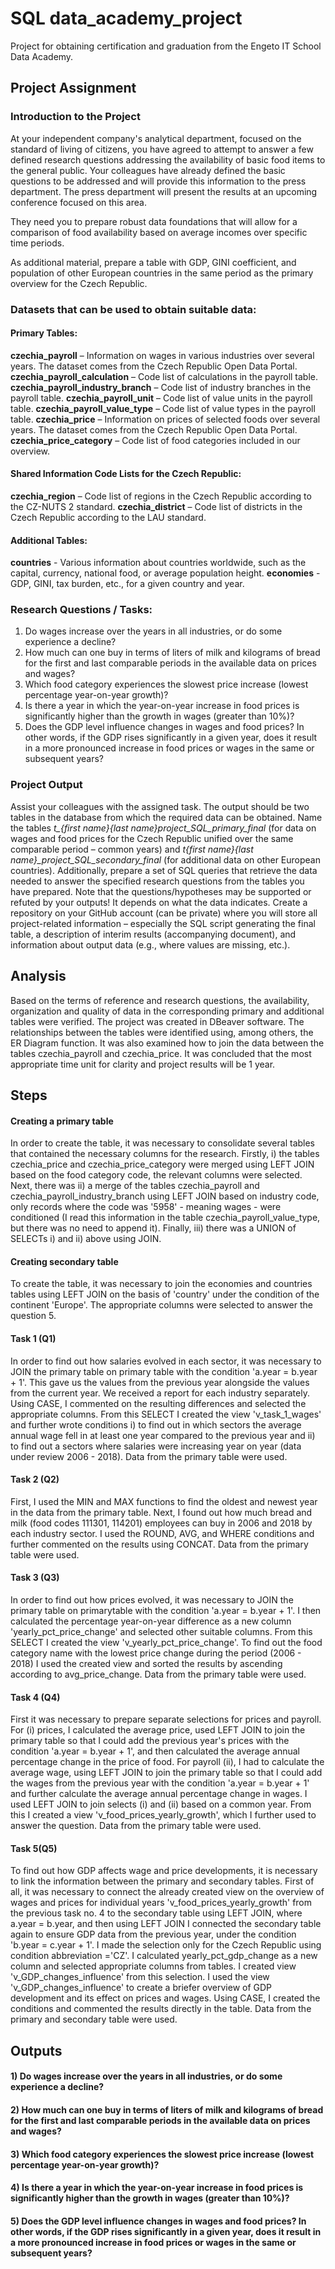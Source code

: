 # SQL data_academy_project
Project for obtaining certification and graduation from the Engeto IT School Data Academy.

## Project Assignment

### Introduction to the Project
At your independent company's analytical department, focused on the standard of living of citizens, you have agreed to attempt to answer a few defined research questions addressing the availability of basic food items to the general public. Your colleagues have already defined the basic questions to be addressed and will provide this information to the press department. The press department will present the results at an upcoming conference focused on this area.

They need you to prepare robust data foundations that will allow for a comparison of food availability based on average incomes over specific time periods.

As additional material, prepare a table with GDP, GINI coefficient, and population of other European countries in the same period as the primary overview for the Czech Republic.

### Datasets that can be used to obtain suitable data:
#### Primary Tables:
**czechia_payroll** – Information on wages in various industries over several years. The dataset comes from the Czech Republic Open Data Portal.
**czechia_payroll_calculation** – Code list of calculations in the payroll table.
**czechia_payroll_industry_branch** – Code list of industry branches in the payroll table.
**czechia_payroll_unit** – Code list of value units in the payroll table.
**czechia_payroll_value_type** – Code list of value types in the payroll table.
**czechia_price** – Information on prices of selected foods over several years. The dataset comes from the Czech Republic Open Data Portal.
**czechia_price_category** – Code list of food categories included in our overview.
#### Shared Information Code Lists for the Czech Republic:
**czechia_region** – Code list of regions in the Czech Republic according to the CZ-NUTS 2 standard.
**czechia_district** – Code list of districts in the Czech Republic according to the LAU standard.
#### Additional Tables:
**countries** - Various information about countries worldwide, such as the capital, currency, national food, or average population height.
**economies** - GDP, GINI, tax burden, etc., for a given country and year.

### Research Questions / Tasks:
1) Do wages increase over the years in all industries, or do some experience a decline?
2) How much can one buy in terms of liters of milk and kilograms of bread for the first and last comparable periods in the available data on prices and wages?
3) Which food category experiences the slowest price increase (lowest percentage year-on-year growth)?
4) Is there a year in which the year-on-year increase in food prices is significantly higher than the growth in wages (greater than 10%)?
5) Does the GDP level influence changes in wages and food prices? In other words, if the GDP rises significantly in a given year, does it result in a more pronounced increase in food prices or wages in the same or subsequent years?

### Project Output
Assist your colleagues with the assigned task. The output should be two tables in the database from which the required data can be obtained. Name the tables *t_{first name}{last name}project_SQL_primary_final* (for data on wages and food prices for the Czech Republic unified over the same comparable period – common years) and *t{first name}{last name}_project_SQL_secondary_final* (for additional data on other European countries).
Additionally, prepare a set of SQL queries that retrieve the data needed to answer the specified research questions from the tables you have prepared. Note that the questions/hypotheses may be supported or refuted by your outputs! It depends on what the data indicates.
Create a repository on your GitHub account (can be private) where you will store all project-related information – especially the SQL script generating the final table, a description of interim results (accompanying document), and information about output data (e.g., where values are missing, etc.).

## Analysis
Based on the terms of reference and research questions, the availability, organization and quality of data in the corresponding primary and additional tables were verified. The project was created in DBeaver software.
The relationships between the tables were identified using, among others, the ER Diagram function.
It was also examined how to join the data between the tables czechia_payroll and czechia_price. It was concluded that the most appropriate time unit for clarity and project results will be 1 year.

## Steps
#### Creating a primary table
In order to create the table, it was necessary to consolidate several tables that contained the necessary columns for the research. Firstly, i) the tables czechia_price and czechia_price_category were merged using LEFT JOIN based on the food category code, the relevant columns were selected. Next, there was ii) a merge of the tables czechia_payroll and czechia_payroll_industry_branch using LEFT JOIN based on industry code, only records where the code was '5958' - meaning wages - were conditioned (I read this information in the table czechia_payroll_value_type, but there was no need to append it).
Finally, iii) there was a UNION of SELECTs i) and ii) above using JOIN.
#### Creating secondary table
To create the table, it was necessary to join the economies and countries tables using LEFT JOIN on the basis of 'country' under the condition of the continent 'Europe'. The appropriate columns were selected to answer the question 5.
#### Task 1 (Q1)
In order to find out how salaries evolved in each sector, it was necessary to JOIN the primary table on primary table with the condition 'a.year = b.year + 1'. This gave us the values from the previous year alongside the values from the current year. We received a report for each industry separately. Using CASE, I commented on the resulting differences and selected the appropriate columns. From this SELECT I created the view 'v_task_1_wages' and further wrote conditions i) to find out in which sectors the average annual wage fell in at least one year compared to the previous year and ii) to find out a sectors where salaries were increasing year on year (data under review 2006 - 2018). Data from the primary table were used.
#### Task 2 (Q2)
First, I used the MIN and MAX functions to find the oldest and newest year in the data from the primary table. Next, I found out how much bread and milk (food codes 111301, 114201) employees can buy in 2006 and 2018 by each industry sector. I used the ROUND, AVG, and WHERE conditions and further commented on the results using CONCAT. Data from the primary table were used.
#### Task 3 (Q3)
In order to find out how prices evolved, it was necessary to JOIN the primary table on primarytable with the condition 'a.year = b.year + 1'. I then calculated the percentage year-on-year difference as a new column 'yearly_pct_price_change' and selected other suitable columns. From this SELECT I created the view 'v_yearly_pct_price_change'. To find out the food category name with the lowest price change during the period (2006 - 2018) I used the created view and sorted the results by ascending according to avg_price_change. Data from the primary table were used.
#### Task 4 (Q4)
First it was necessary to prepare separate selections for prices and payroll. For (i) prices, I calculated the average price, used LEFT JOIN to join the primary table so that I could add the previous year's prices with the condition 'a.year = b.year + 1', and then calculated the average annual percentage change in the price of food. For payroll (ii), I had to calculate the average wage, using LEFT JOIN to join the primary table so that I could add the wages from the previous year with the condition 'a.year = b.year + 1' and further calculate the average annual percentage change in wages. I used LEFT JOIN to join selects (i) and (ii) based on a common year.
From this I created a view 'v_food_prices_yearly_growth', which I further used to answer the question. Data from the primary table were used.
#### Task 5(Q5)
To find out how GDP affects wage and price developments, it is necessary to link the information between the primary and secondary tables. First of all, it was necessary to connect the already created view on the overview of wages and prices for individual years 'v_food_prices_yearly_growth' from the previous task no. 4 to the secondary table using LEFT JOIN, where a.year = b.year, and then using LEFT JOIN I connected the secondary table again to ensure GDP data from the previous year, under the condition 'b.year = c.year + 1'. I made the selection only for the Czech Republic using condition abbreviation ='CZ'. I calculated yearly_pct_gdp_change as a new column and selected appropriate columns from tables. I created view 'v_GDP_changes_influence' from this selection.
I used the view 'v_GDP_changes_influence' to create a briefer overview of GDP development and its effect on prices and wages. Using CASE, I created the conditions and commented the results directly in the table. Data from the primary and secondary table were used.
## Outputs
#### 1) Do wages increase over the years in all industries, or do some experience a decline?

#### 2) How much can one buy in terms of liters of milk and kilograms of bread for the first and last comparable periods in the available data on prices and wages?

#### 3) Which food category experiences the slowest price increase (lowest percentage year-on-year growth)?
#### 4) Is there a year in which the year-on-year increase in food prices is significantly higher than the growth in wages (greater than 10%)?
#### 5) Does the GDP level influence changes in wages and food prices? In other words, if the GDP rises significantly in a given year, does it result in a more pronounced increase in food prices or wages in the same or subsequent years?
